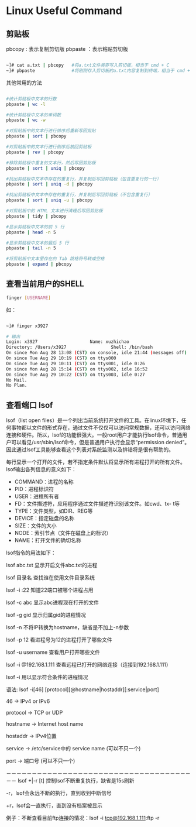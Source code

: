 # Linux Useful Command

## 剪贴板

pbcopy  : 表示复制剪切版
pbpaste ：表示粘贴剪切版

```bash

~]# cat a.txt | pbcopy   #将a.txt文件类容写入剪切板，相当于 cmd + C 
~]# pbpaste              #将刚刚存入剪切板的a.txt内容复制到终端，相当于 cmd + v

```

其他常用的方法


```bash

#统计剪贴板中文本的行数
pbpaste | wc -l 

#统计剪贴板中文本的单词数
pbpaste | wc -w 

#对剪贴板中的文本行进行排序后重新写回剪贴
pbpaste | sort | pbcopy 

#对剪贴板中的文本行进行倒序后放回剪贴板
pbpaste | rev | pbcopy 

#移除剪贴板中重复的文本行，然后写回剪贴板
pbpaste | sort | uniq | pbcopy 

#找出剪贴板中文本中存在的重复行，并复制后写回剪贴板（包含重复行的一行）
pbpaste | sort | uniq -d | pbcopy 

#找出剪贴板中文本中存在的重复行，并复制后写回剪贴板（不包含重复行）
pbpaste | sort | uniq -u | pbcopy 

#对剪贴板中的 HTML 文本进行清理后写回剪贴板
pbpaste | tidy | pbcopy 

#显示剪贴板中文本的前 5 行
pbpaste | head -n 5 

#显示剪贴板中文本的最后 5 行
pbpaste | tail -n 5 

#将剪贴板中文本里存在的 Tab 跳格符号转成空格
pbpaste | expand | pbcopy

```

## 查看当前用户的SHELL

```bash
finger [USERNAME]
```

如：

```bash

~]# finger x3927

# 输出
Login: x3927          			Name: xuzhichao
Directory: /Users/x3927             	Shell: /bin/bash
On since Mon Aug 28 13:08 (CST) on console, idle 21:44 (messages off)
On since Tue Aug 29 10:19 (CST) on ttys000
On since Tue Aug 29 10:11 (CST) on ttys001, idle 0:26
On since Mon Aug 28 15:14 (CST) on ttys002, idle 16:52
On since Tue Aug 29 10:22 (CST) on ttys003, idle 0:27
No Mail.
No Plan.

```

## 查看端口 lsof 


lsof（list open files）是一个列出当前系统打开文件的工具。在linux环境下，任何事物都以文件的形式存在，通过文件不仅仅可以访问常规数据，还可以访问网络连接和硬件。所以，lsof的功能很强大。一般root用户才能执行lsof命令，普通用户可以看见/usr/sbin/lsof命令，但是普通用户执行会显示“permission denied”。因此通过lsof工具能够查看这个列表对系统监测以及排错将是很有帮助的。

每行显示一个打开的文件，若不指定条件默认将显示所有进程打开的所有文件。lsof输出各列信息的意义如下： 
- COMMAND：进程的名称
- PID：进程标识符
- USER：进程所有者
- FD：文件描述符，应用程序通过文件描述符识别该文件。如cwd、tx- t等
- TYPE：文件类型，如DIR、REG等
- DEVICE：指定磁盘的名称
- SIZE：文件的大小
- NODE：索引节点（文件在磁盘上的标识）
- NAME：打开文件的确切名称


lsof指令的用法如下：

lsof abc.txt 显示开启文件abc.txt的进程

lsof 目录名 查找谁在使用文件目录系统

lsof -i :22 知道22端口被哪个进程占用

lsof -c abc 显示abc进程现在打开的文件

lsof -g gid 显示归属gid的进程情况

lsof -n 不将IP转换为hostname，缺省是不加上-n参数

lsof -p 12 看进程号为12的进程打开了哪些文件

lsof -u username 查看用户打开哪些文件

lsof -i @192.168.1.111 查看远程已打开的网络连接（连接到192.168.1.111）

lsof -i 用以显示符合条件的进程情况

语法: lsof -i[46] [protocol][@hostname|hostaddr][:service|port]

46 -> IPv4 or IPv6

protocol -> TCP or UDP

hostname -> Internet host name

hostaddr -> IPv4位置

service -> /etc/service中的 service name (可以不只一个)

port -> 端口号 (可以不只一个)

－－－－－－－－－－－－－－－－－－－－－－－－－－－－－－－－－－－－－－
lsof +|-r [t] 控制lsof不断重复执行，缺省是15s刷新

-r，lsof会永远不断的执行，直到收到中断信号

+r，lsof会一直执行，直到没有档案被显示

例子：不断查看目前ftp连接的情况：lsof -i tcp@192.168.1.111:ftp -r







